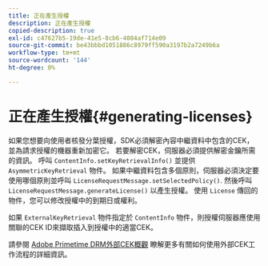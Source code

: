 ```yaml
---
title: 正在產生授權
description: 正在產生授權
copied-description: true
exl-id: c47627b5-19de-41e5-8cb6-4084af714e09
source-git-commit: be43bbbd1051886c8979ff590a3197b2a7249b6a
workflow-type: tm+mt
source-wordcount: '144'
ht-degree: 0%

---
```


# 正在產生授權{#generating-licenses}

如果您想要向使用者核發分葉授權，SDK必須解密內容中繼資料中包含的CEK，並為請求授權的機器重新加密它。 若要解密CEK，伺服器必須提供解密金鑰所需的資訊。 呼叫 `ContentInfo.setKeyRetrievalInfo()` 並提供 `AsymmetricKeyRetrieval` 物件。 如果中繼資料包含多個原則，伺服器必須決定要使用哪個原則並呼叫 `LicenseRequestMessage.setSelectedPolicy()`. 然後呼叫 `LicenseRequestMessage.generateLicense()` 以產生授權。 使用 `License` 傳回的物件，您可以修改授權中的到期日或權利。

如果 `ExternalKeyRetrieval` 物件指定於 `ContentInfo` 物件，則授權伺服器應使用關聯的CEK ID來擷取插入到授權中的適當CEK。

請參閱 [Adobe Primetime DRM外部CEK概觀](../../../aaxs-drm-xkey-mgmt/aaxs-drm-using-external-cek-overview.md) 瞭解更多有關如何使用外部CEK工作流程的詳細資訊。
